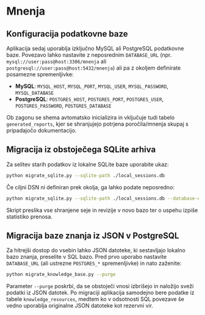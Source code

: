 # Mnenja

## Konfiguracija podatkovne baze

Aplikacija sedaj uporablja izključno MySQL ali PostgreSQL podatkovne baze. Povezavo lahko
nastavite z neposrednim `DATABASE_URL` (npr. `mysql://user:pass@host:3306/mnenja` ali
`postgresql://user:pass@host:5432/mnenja`) ali pa z okoljem definirate posamezne spremenljivke:

- **MySQL**: `MYSQL_HOST`, `MYSQL_PORT`, `MYSQL_USER`, `MYSQL_PASSWORD`, `MYSQL_DATABASE`
- **PostgreSQL**: `POSTGRES_HOST`, `POSTGRES_PORT`, `POSTGRES_USER`, `POSTGRES_PASSWORD`, `POSTGRES_DATABASE`

Ob zagonu se shema avtomatsko inicializira in vključuje tudi tabelo `generated_reports`, kjer se
shranjujejo potrjena poročila/mnenja skupaj s pripadajočo dokumentacijo.

## Migracija iz obstoječega SQLite arhiva

Za selitev starih podatkov iz lokalne SQLite baze uporabite ukaz:

```bash
python migrate_sqlite.py --sqlite-path ./local_sessions.db
```

Če ciljni DSN ni definiran prek okolja, ga lahko podate neposredno:

```bash
python migrate_sqlite.py --sqlite-path ./local_sessions.db --database-url postgresql://user:pass@localhost:5432/mnenja
```

Skript preslika vse shranjene seje in revizije v novo bazo ter o uspehu izpiše statistiko prenosa.

## Migracija baze znanja iz JSON v PostgreSQL

Za hitrejši dostop do vsebin lahko JSON datoteke, ki sestavljajo lokalno bazo znanja, preselite
v SQL bazo. Pred prvo uporabo nastavite `DATABASE_URL` (ali ustrezne `POSTGRES_*` spremenljivke)
in nato zaženite:

```bash
python migrate_knowledge_base.py --purge
```

Parameter `--purge` poskrbi, da se obstoječi vnosi izbrišejo in naložijo sveži podatki iz JSON
datotek. Po migraciji aplikacija samodejno bere podatke iz tabele `knowledge_resources`, medtem
ko v odsotnosti SQL povezave še vedno uporablja originalne JSON datoteke kot rezervni vir.
